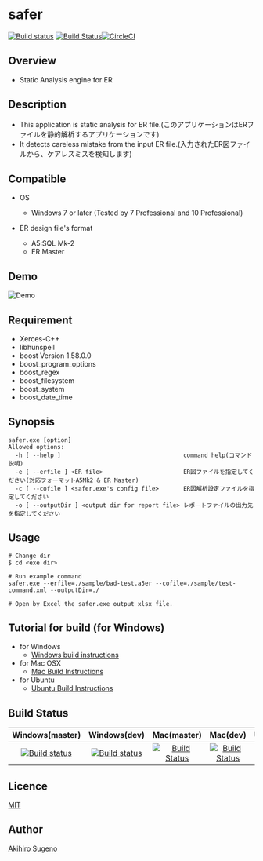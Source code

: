 # safer 
[![Build status](https://ci.appveyor.com/api/projects/status/ryetcyxmwhvh85ag/branch/master?svg=true&passingText=Windows%20Build%20-%20OK&failingText=Windows%20Build%20-%20Fails)](https://ci.appveyor.com/project/AkihiroSugeno/safer/branch/master) [![Build Status](https://travis-ci.org/asugeno-projects/safer.svg?branch=master)](https://travis-ci.org/asugeno-projects/safer)[![CircleCI](https://circleci.com/gh/asugeno-projects/safer/tree/master.svg?style=shield&circle-token=a5b1a296f350aed8dd4b98e40b9b33ce860f558e)](https://circleci.com/gh/asugeno-projects/safer/tree/master)

## Overview

* Static Analysis engine for ER

## Description

* This application is static analysis for ER file.(このアプリケーションはERファイルを静的解析するアプリケーションです)
* It detects careless mistake from the input ER file.(入力されたER図ファイルから、ケアレスミスを検知します)

## Compatible

* OS
  * Windows 7 or later (Tested by 7 Professional and 10 Professional) 
 
* ER design file's format
  * A5:SQL Mk-2
  * ER Master

## Demo

![Demo](./image/demo.gif)

## Requirement

* Xerces-C++
* libhunspell
* boost Version 1.58.0.0
* boost_program_options
* boost_regex
* boost_filesystem
* boost_system
* boost_date_time

## Synopsis

```
safer.exe [option]
Allowed options:
  -h [ --help ]                                   command help(コマンド説明)
  -e [ --erfile ] <ER file>                       ER図ファイルを指定してください(対応フォーマットA5Mk2 & ER Master)
  -c [ --cofile ] <safer.exe's config file>       ER図解析設定ファイルを指定してください
  -o [ --outputDir ] <output dir for report file> レポートファイルの出力先を指定してください
```

## Usage

```
# Change dir
$ cd <exe dir>

# Run example command 
safer.exe --erfile=./sample/bad-test.a5er --cofile=./sample/test-command.xml --outputDir=./

# Open by Excel the safer.exe output xlsx file.
```

## Tutorial for build (for Windows)

* for Windows
  * [Windows build instructions](./Doc/build/windows.md)
* for Mac OSX
  * [Mac Build Instructions](./Doc/build/macos.md)
* for Ubuntu
  * [Ubuntu Build Instructions](./Doc/build/ubuntu.md)

## Build Status

| Windows(master) | Windows(dev) | Mac(master) | Mac(dev) | Ubuntu(master) | Ubuntu(dev) |
|:------------:|:------------:|:------------:|:------------:|:------------:|:------------:|
|[![Build status](https://ci.appveyor.com/api/projects/status/ryetcyxmwhvh85ag/branch/master?svg=true)](https://ci.appveyor.com/project/AkihiroSugeno/safer/branch/master)|[![Build status](https://ci.appveyor.com/api/projects/status/ryetcyxmwhvh85ag/branch/dev?svg=true)](https://ci.appveyor.com/project/AkihiroSugeno/safer/branch/dev)|[![Build Status](https://travis-ci.org/asugeno-projects/safer.svg?branch=master)](https://travis-ci.org/asugeno-projects/safer)|[![Build Status](https://travis-ci.org/asugeno-projects/safer.svg?branch=dev)](https://travis-ci.org/asugeno-projects/safer)|[![CircleCI](https://circleci.com/gh/asugeno-projects/safer/tree/master.svg?style=shield&circle-token=a5b1a296f350aed8dd4b98e40b9b33ce860f558e)](https://circleci.com/gh/asugeno-projects/safer/tree/master)|[![CircleCI](https://circleci.com/gh/asugeno-projects/safer/tree/dev.svg?style=shield&circle-token=a5b1a296f350aed8dd4b98e40b9b33ce860f558e)](https://circleci.com/gh/asugeno-projects/safer/tree/dev)|

## Licence

[MIT](https://opensource.org/licenses/mit-license.php)

## Author

[Akihiro Sugeno](https://github.com/asugeno)



